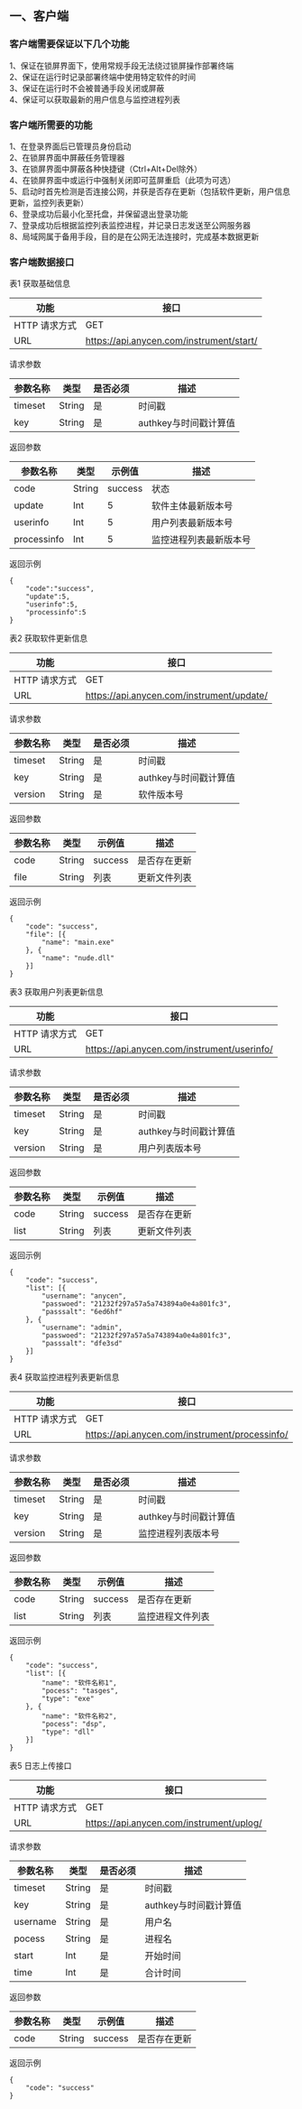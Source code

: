 ## 一、客户端 ##

### 客户端需要保证以下几个功能 ###

1、保证在锁屏界面下，使用常规手段无法绕过锁屏操作部署终端  
2、保证在运行时记录部署终端中使用特定软件的时间  
3、保证在运行时不会被普通手段关闭或屏蔽  
4、保证可以获取最新的用户信息与监控进程列表  

### 客户端所需要的功能 ###

1、在登录界面后已管理员身份启动  
2、在锁屏界面中屏蔽任务管理器  
3、在锁屏界面中屏蔽各种快捷键（Ctrl+Alt+Del除外）  
4、在锁屏界面中或运行中强制关闭即可蓝屏重启（此项为可选）  
5、启动时首先检测是否连接公网，并获是否存在更新（包括软件更新，用户信息更新，监控列表更新）  
6、登录成功后最小化至托盘，并保留退出登录功能  
7、登录成功后根据监控列表监控进程，并记录日志发送至公网服务器  
8、局域网属于备用手段，目的是在公网无法连接时，完成基本数据更新  

### 客户端数据接口 ###

表1 获取基础信息

|功能|接口|
|----|----|
|HTTP 请求方式|GET|
|URL|https://api.anycen.com/instrument/start/|

请求参数  

|参数名称|类型|是否必须|描述|
|----|----|----|----|
|timeset|String|是|时间戳|
|key|String|是|authkey与时间戳计算值|

返回参数  

|参数名称|类型|示例值|描述|
|----|----|----|----|
|code|String|success|状态|
|update|Int|5|软件主体最新版本号|
|userinfo|Int|5|用户列表最新版本号|
|processinfo|Int|5|监控进程列表最新版本号|

返回示例

    {
        "code":"success",
        "update":5,
        "userinfo":5,
        "processinfo":5
    }

表2 获取软件更新信息

|功能|接口|
|----|----|
|HTTP 请求方式|GET|
|URL|https://api.anycen.com/instrument/update/|

请求参数  

|参数名称|类型|是否必须|描述|
|----|----|----|----|
|timeset|String|是|时间戳|
|key|String|是|authkey与时间戳计算值|
|version|String|是|软件版本号|

返回参数  

|参数名称|类型|示例值|描述|
|----|----|----|----|
|code|String|success|是否存在更新|
|file|String|列表|更新文件列表|

返回示例

    {
        "code": "success",
        "file": [{
            "name": "main.exe"
        }, {
            "name": "nude.dll"
        }]
    }

表3 获取用户列表更新信息

|功能|接口|
|----|----|
|HTTP 请求方式|GET|
|URL|https://api.anycen.com/instrument/userinfo/|

请求参数  

|参数名称|类型|是否必须|描述|
|----|----|----|----|
|timeset|String|是|时间戳|
|key|String|是|authkey与时间戳计算值|
|version|String|是|用户列表版本号|

返回参数  

|参数名称|类型|示例值|描述|
|----|----|----|----|
|code|String|success|是否存在更新|
|list|String|列表|更新文件列表|

返回示例

    {
        "code": "success",
        "list": [{
            "username": "anycen",
            "passwoed": "21232f297a57a5a743894a0e4a801fc3",
            "passsalt": "6ed6hf"
        }, {
            "username": "admin",
            "passwoed": "21232f297a57a5a743894a0e4a801fc3",
            "passsalt": "dfe3sd"
        }]
    }

表4 获取监控进程列表更新信息

|功能|接口|
|----|----|
|HTTP 请求方式|GET|
|URL|https://api.anycen.com/instrument/processinfo/|

请求参数  

|参数名称|类型|是否必须|描述|
|----|----|----|----|
|timeset|String|是|时间戳|
|key|String|是|authkey与时间戳计算值|
|version|String|是|监控进程列表版本号|

返回参数  

|参数名称|类型|示例值|描述|
|----|----|----|----|
|code|String|success|是否存在更新|
|list|String|列表|监控进程文件列表|

返回示例

    {
        "code": "success",
        "list": [{
            "name": "软件名称1",
            "pocess": "tasges",
            "type": "exe"
        }, {
            "name": "软件名称2",
            "pocess": "dsp",
            "type": "dll"
        }]
    }

表5 日志上传接口

|功能|接口|
|----|----|
|HTTP 请求方式|GET|
|URL|https://api.anycen.com/instrument/uplog/|

请求参数  

|参数名称|类型|是否必须|描述|
|----|----|----|----|
|timeset|String|是|时间戳|
|key|String|是|authkey与时间戳计算值|
|username|String|是|用户名|
|pocess|String|是|进程名|
|start|Int|是|开始时间|
|time|Int|是|合计时间|

返回参数  

|参数名称|类型|示例值|描述|
|----|----|----|----|
|code|String|success|是否存在更新|

返回示例

    {
        "code": "success"
    }